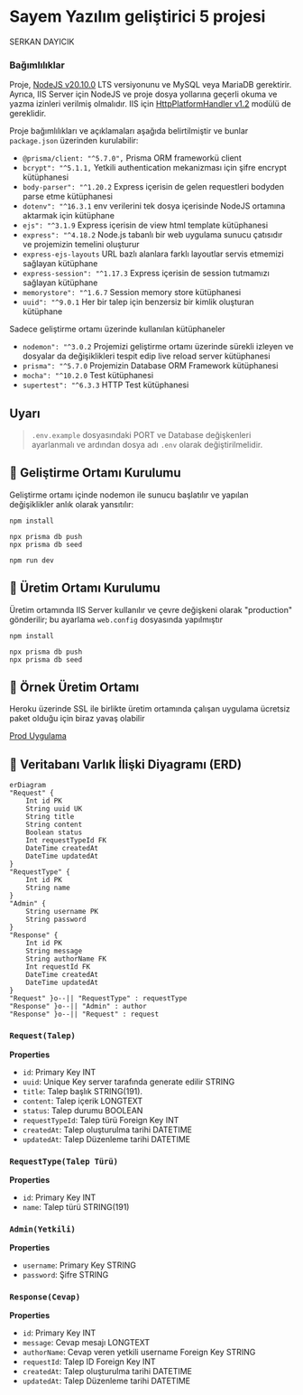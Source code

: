 # Sayem Yazılım geliştirici 5 projesi
SERKAN DAYICIK

### Bağımlılıklar

Proje, [NodeJS v20.10.0](https://nodejs.org/en) LTS versiyonunu ve MySQL veya MariaDB gerektirir. Ayrıca, IIS Server için NodeJS ve proje dosya yollarına geçerli okuma ve yazma izinleri verilmiş olmalıdır. IIS için [HttpPlatformHandler v1.2](https://www.iis.net/downloads/microsoft/httpplatformhandler) modülü de gereklidir.

Proje bağımlılıkları ve açıklamaları aşağıda belirtilmiştir ve bunlar `package.json` üzerinden kurulabilir:

* `@prisma/client: "^5.7.0",` Prisma ORM frameworkü client
* `bcrypt": "^5.1.1,` Yetkili authentication mekanizması için şifre encrypt kütüphanesi
* `body-parser": "^1.20.2` Express içerisin de gelen requestleri bodyden parse etme kütüphanesi
* `dotenv": "^16.3.1` env verilerini tek dosya içerisinde NodeJS ortamına aktarmak için kütüphane
* `ejs": "^3.1.9` Express içerisin de view html template kütüphanesi
* `express": "^4.18.2` Node.js tabanlı bir web uygulama sunucu çatısıdır ve projemizin temelini oluşturur
* `express-ejs-layouts` URL bazlı alanlara farklı layoutlar servis etmemizi sağlayan kütüphane
* `express-session": "^1.17.3` Express içerisin de session tutmamızı sağlayan kütüphane
* `memorystore": "^1.6.7` Session memory store kütüphanesi
* `uuid": "^9.0.1` Her bir talep için benzersiz bir kimlik oluşturan kütüphane

Sadece geliştirme ortamı üzerinde kullanılan kütüphaneler

* `nodemon": "^3.0.2` Projemizi geliştirme ortamı üzerinde sürekli izleyen ve dosyalar da değişiklikleri tespit edip live reload server kütüphanesi
* `prisma": "^5.7.0` Projemizin Database ORM Framework kütüphanesi
* `mocha": "^10.2.0` Test kütüphanesi
* `supertest": "^6.3.3` HTTP Test kütüphanesi


## Uyarı
> `.env.example` dosyasındaki PORT ve Database değişkenleri ayarlanmalı ve ardından dosya adı `.env` olarak değiştirilmelidir.

## 💾 Geliştirme Ortamı Kurulumu
Geliştirme ortamı içinde nodemon ile sunucu başlatılır ve yapılan değişiklikler anlık olarak yansıtılır:

```shell
npm install

npx prisma db push
npx prisma db seed

npm run dev
```

## 💾 Üretim Ortamı Kurulumu
Üretim ortamında IIS Server kullanılır ve çevre değişkeni olarak "production" gönderilir; bu ayarlama `web.config` dosyasında yapılmıştır

```shell
npm install

npx prisma db push
npx prisma db seed
```

## 💾 Örnek Üretim Ortamı
Heroku üzerinde SSL ile birlikte üretim ortamında çalışan uygulama ücretsiz paket olduğu için biraz yavaş olabilir

[Prod Uygulama](https://rocky-temple-56475-2dff71268dba.herokuapp.com/)

## 📓 Veritabanı Varlık İlişki Diyagramı (ERD)

```mermaid
erDiagram
"Request" {
    Int id PK
    String uuid UK
    String title
    String content
    Boolean status
    Int requestTypeId FK
    DateTime createdAt
    DateTime updatedAt
}
"RequestType" {
    Int id PK
    String name
}
"Admin" {
    String username PK
    String password
}
"Response" {
    Int id PK
    String message
    String authorName FK
    Int requestId FK
    DateTime createdAt
    DateTime updatedAt
}
"Request" }o--|| "RequestType" : requestType
"Response" }o--|| "Admin" : author
"Response" }o--|| "Request" : request
```

### `Request(Talep)`

**Properties**
  - `id`: Primary Key INT
  - `uuid`: Unique Key server tarafında generate edilir STRING
  - `title`: Talep başlık STRING(191).
  - `content`: Talep içerik LONGTEXT
  - `status`: Talep durumu BOOLEAN
  - `requestTypeId`: Talep türü Foreign Key INT
  - `createdAt`: Talep oluşturulma tarihi DATETIME
  - `updatedAt`: Talep Düzenleme tarihi DATETIME

### `RequestType(Talep Türü)`

**Properties**
  - `id`: Primary Key INT
  - `name`: Talep türü STRING(191)

### `Admin(Yetkili)`

**Properties**
  - `username`: Primary Key STRING
  - `password`: Şifre STRING

### `Response(Cevap)`

**Properties**
  - `id`: Primary Key INT
  - `message`: Cevap mesajı LONGTEXT
  - `authorName`: Cevap veren yetkili username Foreign Key STRING
  - `requestId`: Talep ID Foreign Key INT
  - `createdAt`: Talep oluşturulma tarihi DATETIME
  - `updatedAt`: Talep Düzenleme tarihi DATETIME
